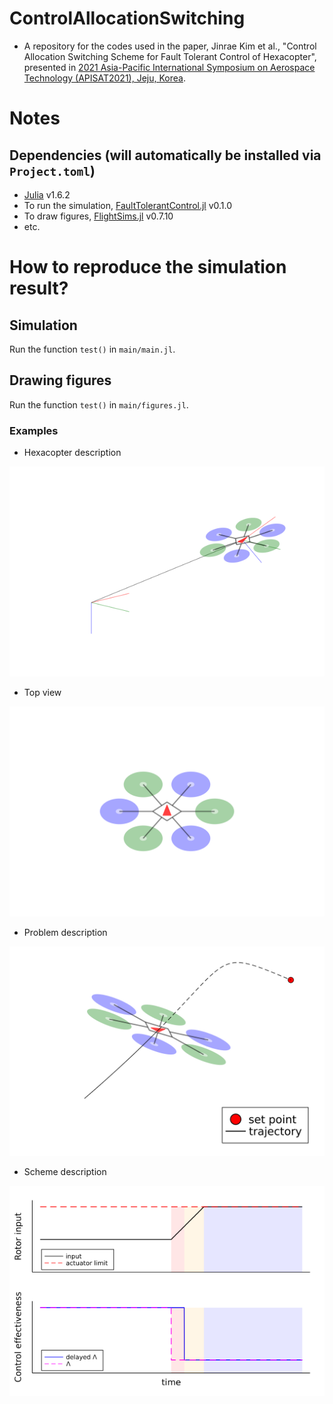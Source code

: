 # ControlAllocationSwitching
- A repository for the codes used in the paper,
Jinrae Kim et al., "Control Allocation Switching Scheme for Fault Tolerant Control of Hexacopter", presented in [2021 Asia-Pacific International Symposium on Aerospace Technology (APISAT2021), Jeju, Korea](https://apisat2021.org/).
# Notes
## Dependencies (will automatically be installed via `Project.toml`)
- [Julia](https://julialang.org/) v1.6.2
- To run the simulation, [FaultTolerantControl.jl](https://github.com/JinraeKim/FaultTolerantControl.jl) v0.1.0
- To draw figures, [FlightSims.jl](https://github.com/JinraeKim/FaultTolerantControl.jl) v0.7.10
- etc.

# How to reproduce the simulation result?
## Simulation
Run the function `test()` in `main/main.jl`.
## Drawing figures
Run the function `test()` in `main/figures.jl`.
### Examples
- Hexacopter description

![ex_screenshot](./figures/hexacopter_description.png)

- Top view

![ex_screenshot](./figures/topview.png)

- Problem description

![ex_screenshot](./figures/prob_description.png)

- Scheme description

![ex_screenshot](./figures/scheme_description.png)
